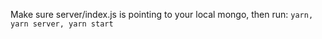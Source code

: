 Make sure server/index.js is pointing to your local mongo, then run:
`yarn, yarn server, yarn start`